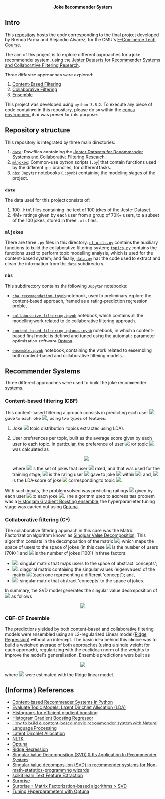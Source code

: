 <p align="center"><b>Joke Recommender System</b></p>

## Intro

This [repository](https://github.com/alejandroxag/heinz-95729-project/tree/main/api/ml-jokes) hosts the code corresponding to the final project developed by Brenda Palma and Alejandro Alvarez, for the CMU's [E-Commerce Tech Course](https://github.com/losandes/heinz-95729).

The aim of this project is to explore different approaches for a joke recommender system, using the [Jester Datasets for Recommender Systems and Collaborative Filtering Research](http://eigentaste.berkeley.edu/dataset/).

Three differenc approaches were explored:

1. [Content-Based Filtering](https://github.com/alejandroxag/heinz-95729-project/blob/main/api/ml-jokes/nbs/cba_recommendation.ipynb)
2. [Collaborative Filtering](https://github.com/alejandroxag/heinz-95729-project/blob/main/api/ml-jokes/nbs/collaborative_filtering.ipynb)
3. [Ensemble](https://github.com/alejandroxag/heinz-95729-project/blob/main/api/ml-jokes/nbs/ensemble.ipynb)

This project was developed using `python 3.8.2`. To execute any piece of code contained in this repository, please do so within the [conda environment](https://github.com/alejandroxag/heinz-95729-project/blob/main/api/ml-jokes/environment.yml) that was preset for this purpose.

## Repository structure

This repository is integrated by three main directories:

1. [`data`](https://github.com/alejandroxag/heinz-95729-project/tree/main/api/ml-jokes/data): Raw files containing the [Jester Datasets for Recommender Systems and Collaborative Filtering Research](http://eigentaste.berkeley.edu/dataset/).
2. [`mljokes`](https://github.com/alejandroxag/heinz-95729-project/tree/main/api/ml-jokes/mljokes): Common-use python scripts (`.py`) that contain functions used by the different `git` branches, for different tasks.
3. [`nbs`](https://github.com/alejandroxag/heinz-95729-project/tree/main/api/ml-jokes/nbs): `Jupyter` notebooks (`.ipynb`) containing the modeling stages of the project.

### `data`

The data used for this project consists of:

1. 100 `.html` files containing the text of 100 jokes of the Jester Dataset.
2. 4M+ ratings given by each user from a group of 70K+ users, to a subset of the 100 jokes, stored in three `.xls` files. 

### `mljokes`

There are three `.py` files in this directory. [`cf_utils.py`](https://github.com/alejandroxag/heinz-95729-project/blob/main/api/ml-jokes/mljokes/cf_utils.py) contains the auxiliary functions to build the collaborative filtering system; [`topics.py`](https://github.com/alejandroxag/heinz-95729-project/blob/main/api/ml-jokes/mljokes/topics.py) contains the functions used to perform topic modelling analysis, which is used for the content-based system; and finally, [`data.py`](https://github.com/alejandroxag/heinz-95729-project/blob/main/api/ml-jokes/mljokes/data.py) has the code used to extract and clean the information from the `data` subdirectory.

### `nbs`

This subdirectory contains the following `Jupyter` notebooks:

* [`cba_recommendation.ipynb`](https://github.com/alejandroxag/heinz-95729-project/blob/main/api/ml-jokes/nbs/cba_recommendation.ipynb) notebook, used to preliminary explore the content-based approach, framed as a rating-prediction regression proble,

* [`collaborative_filtering.ipynb`](https://github.com/alejandroxag/heinz-95729-project/blob/main/api/ml-jokes/nbs/collaborative_filtering.ipynb) notebook, which contains all the modelling work related to de collaborative filtering approach.

* [`content_based_filtering_optuna.ipynb`](https://github.com/alejandroxag/heinz-95729-project/blob/main/api/ml-jokes/nbs/content_based_filtering_optuna.ipynb) notebook, in which a content-based final model is defined and tuned using the automatic parameter optimization software [Optuna](https://optuna.org/).

* [`ensemble.ipynb`](https://github.com/alejandroxag/heinz-95729-project/blob/main/api/ml-jokes/nbs/ensemble.ipynb) notebook, containing the work related to ensembling both content-based and collaborative filtering models.

## Recommender Systems

Three different approaches were used to build the joke recommender systems.

### Content-based filtering (CBF)

This content-based filtering approach consists in predicting each user <img src="https://render.githubusercontent.com/render/math?math=i"> gave to each joke <img src="https://render.githubusercontent.com/render/math?math=j">, using two types of features:

1. Joke <img src="https://render.githubusercontent.com/render/math?math=j"> topic distribution (topics extracted using LDA).
2. User preferences per topic, built as the average score given by each user to each topic. In particular, the preference of user <img src="https://render.githubusercontent.com/render/math?math=i"> for topic <img src="https://render.githubusercontent.com/render/math?math=k"> was calculated as 
   <p align="center"><img src="https://render.githubusercontent.com/render/math?math=\frac{1}{10\times \left|J_i\right|}\sum_{j\in J_i} r_{ji}\times t_{jk}"></p>

   where <img src="https://render.githubusercontent.com/render/math?math=i"> is the set of jokes that user <img src="https://render.githubusercontent.com/render/math?math=J_i"> rated, and that was used for the training stage; <img src="https://render.githubusercontent.com/render/math?math=i"> is the rating user <img src="https://render.githubusercontent.com/render/math?math=r_{ji}"> gave to joke <img src="https://render.githubusercontent.com/render/math?math=j"> within <img src="https://render.githubusercontent.com/render/math?math=J_i">; and, <img src="https://render.githubusercontent.com/render/math?math=t_{jk}"> is the LDA-score of joke <img src="https://render.githubusercontent.com/render/math?math=j"> corresponding to topic <img src="https://render.githubusercontent.com/render/math?math=k">.

With such inputs, the problem solved was predicting raitings <img src="https://render.githubusercontent.com/render/math?math=r_{ij}"> given by each user <img src="https://render.githubusercontent.com/render/math?math=i"> to each joke <img src="https://render.githubusercontent.com/render/math?math=j">. The algorithm used to address this problem was a [Histogram Gradient Boosting ensemble](https://scikit-learn.org/stable/modules/generated/sklearn.ensemble.HistGradientBoostingRegressor.html); the hyperparameter tuning stage was carried out using [Optuna](https://optuna.org/).

### Collaborative filtering (CF)

The collaborative filtering approach in this case was the Matrix Factorization algorithm known as [Singluar Value Decomposition](https://en.wikipedia.org/wiki/Singular_value_decomposition). This algorithm consists in the decomposition of the matrix <img src="https://render.githubusercontent.com/render/math?math=A_{n_i\times n_j}">, which maps the space of users to the space of jokes (in this case <img src="https://render.githubusercontent.com/render/math?math=n_i"> is the number of users [70K+] and <img src="https://render.githubusercontent.com/render/math?math=n_j"> is the number of jokes [100]) in three factors:

* <img src="https://render.githubusercontent.com/render/math?math=U">: singular matrix that maps users to the space of abstract 'concepts';
* <img src="https://render.githubusercontent.com/render/math?math=S">:  diagonal matrix containing the singular values (eigenvalues) of the matrix <img src="https://render.githubusercontent.com/render/math?math=A"> (each one representing a different 'concept'); and,
* <img src="https://render.githubusercontent.com/render/math?math=V">: singular matrix that abstract 'concepts' to the space of jokes.

In summary, the SVD model generates the singular value decomposition of <img src="https://render.githubusercontent.com/render/math?math=A"> as follows 
    <p align="center"><img src="https://render.githubusercontent.com/render/math?math=A=USV^T"></p>

### CBF-CF Ensemble

The predictions yielded by both content-based and collaborative filtering models were ensembled using an L2-regularized Linear model ([Ridge Regression](https://scikit-learn.org/stable/modules/generated/sklearn.linear_model.Ridge.html)) without an intercept. The basic idea behind this choice was to build a weighted average of both approaches (using a single weight for each approach), regularizing with the euclidean norm of the weights to improve the model's generalization. Ensemble predictions were built as
    <p align="center"><img src="https://render.githubusercontent.com/render/math?math=r^{ensemble}_{ji} = w^{cb}r^{cb}_{ij} + w^{cf}r^{cf}_{ij}"></p>
    
where <img src="https://render.githubusercontent.com/render/math?math=w^{cb}, w^{cb}"> were estimated with the Ridge linear model.

## (Informal) References

* [Content-based Recommender Systems in Python](https://medium.com/analytics-vidhya/content-based-recommender-systems-in-python-2b330e01eb80)
* [Evaluate Topic Models: Latent Dirichlet Allocation (LDA)](https://towardsdatascience.com/evaluate-topic-model-in-python-latent-dirichlet-allocation-lda-7d57484bb5d0)
* [Histograms for efficient gradient boosting](https://robotenique.github.io/posts/gbm-histogram/)
* [Histogram Gradient Boosting Regressor](https://scikit-learn.org/stable/modules/generated/sklearn.ensemble.HistGradientBoostingRegressor.html)
* [How to build a content-based movie recommender system with Natural Language Processing](https://towardsdatascience.com/how-to-build-from-scratch-a-content-based-movie-recommender-with-natural-language-processing-25ad400eb243)
* [Latent Dirichlet Allocation](https://scikit-learn.org/stable/modules/generated/sklearn.decomposition.LatentDirichletAllocation.html)
* [NLTK](https://www.nltk.org/)
* [Optuna](https://optuna.org/)
* [Ridge Regression](https://scikit-learn.org/stable/modules/generated/sklearn.linear_model.Ridge.html)
* [Singular Value Decomposition (SVD) & Its Application In Recommender System](https://surprise.readthedocs.io/en/stable/matrix_factorization.html#surprise.prediction_algorithms.matrix_factorization.SVD)
* [Singular Value decomposition (SVD) in recommender systems for Non-math-statistics-programming wizards](https://medium.com/@m_n_malaeb/singular-value-decomposition-svd-in-recommender-systems-for-non-math-statistics-programming-4a622de653e9)
* [scikit learn Text Feature Extraction](https://scikit-learn.org/stable/modules/generated/sklearn.decomposition.LatentDirichletAllocation.html)
* [Surprise](http://surpriselib.com/)
* [Surprise > Matrix Factorization-based algorithms > SVD](https://surprise.readthedocs.io/en/stable/matrix_factorization.html#surprise.prediction_algorithms.matrix_factorization.SVD)
* [Tuning Hyperparameters with Optuna](https://towardsdatascience.com/tuning-hyperparameters-with-optuna-af342facc549)

